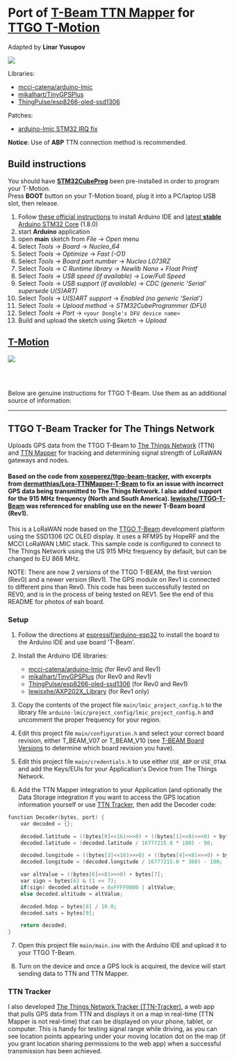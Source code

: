 # Port of [T-Beam TTN Mapper](https://github.com/kizniche/ttgo-tbeam-ttn-tracker) for [TTGO T-Motion](https://github.com/lyusupov/ttgo-tmotion-ttn-tracker/wiki/Bill-of-materials)

Adapted by **Linar Yusupov**

![](https://github.com/lyusupov/ttgo-tmotion-ttn-tracker/raw/master/img/t-motion-42.jpg)

Libraries:

   * [mcci-catena/arduino-lmic](https://github.com/mcci-catena/arduino-lmic)
   * [mikalhart/TinyGPSPlus](https://github.com/mikalhart/TinyGPSPlus)
   * [ThingPulse/esp8266-oled-ssd1306](https://github.com/ThingPulse/esp8266-oled-ssd1306)

Patches:

   * [arduino-lmic STM32 IRQ fix](https://github.com/lyusupov/ttgo-tmotion-ttn-tracker/blob/master/patch/arduino-lmic-stm32-patch.txt)

**Notice**: Use of **ABP** TTN connection method is recommended.

## Build instructions

You should have [**STM32CubeProg**](https://www.st.com/en/development-tools/stm32cubeprog.html) been pre-installed in order to program your T-Motion.<br>
Press **BOOT** button on your T-Motion board, plug it into a PC/laptop USB slot, then release.<br>

1. Follow [these official instructions](https://github.com/stm32duino/wiki/wiki/Getting-Started)
  to install Arduino IDE and [latest **stable** Arduino STM32 Core](https://github.com/stm32duino/Arduino_Core_STM32/releases/tag/1.8.0) (1.8.0)
2. start **Arduino** application
3. open **main** sketch from _File_ -> _Open_ menu
4. Select _Tools_ -> _Board_ ->  _Nucleo_64_<br>
5. Select _Tools_ -> _Optimize_ ->  _Fast_ _(-O1)_
6. Select _Tools_ -> _Board_ _part_ _number_ ->  _Nucleo_ _L073RZ_<br>
7. Select _Tools_ -> _C_ _Runtime_ _library_ ->  _Newlib_ _Nano_ _+_ _Float_ _Printf_
8. Select _Tools_ -> _USB_ _speed_ _(if available)_ ->  _Low/Full_ _Speed_
9. Select _Tools_ -> _USB_ _support_ _(if available)_ ->  _CDC_ _(generic_ _'Serial'_ _supersede_ _U(S)ART)_
10. Select _Tools_ -> _U(S)ART_ _support_ ->  _Enabled_ _(no_ _generic_ _'Serial')_
11. Select _Tools_ -> _Upload_ _method_ ->  _STM32CubeProgrammer_ _(DFU)_
12. Select _Tools_ -> _Port_ ->  ``<your Dongle's DFU device name>``
13. Build and upload the sketch using _Sketch_ -> _Upload_

## [T-Motion](https://github.com/lyusupov/ttgo-tmotion-ttn-tracker/wiki/Bill-of-materials)

![](https://github.com/Xinyuan-LilyGO/LilyGO-T-Motion/raw/master/Image/1.jpg)

<br>
<br>

Below are genuine instructions for TTGO T-Beam. Use them as an additional source of information:

------------------

## TTGO T-Beam Tracker for The Things Network

Uploads GPS data from the TTGO T-Beam to [The Things Network](https://www.thethingsnetwork.org) (TTN) and [TTN Mapper](https://ttnmapper.org) for tracking and determining signal strength of LoRaWAN gateways and nodes.

#### Based on the code from [xoseperez/ttgo-beam-tracker](https://github.com/xoseperez/ttgo-beam-tracker), with excerpts from [dermatthias/Lora-TTNMapper-T-Beam](https://github.com/dermatthias/Lora-TTNMapper-T-Beam) to fix an issue with incorrect GPS data being transmitted to The Things Network. I also added support for the 915 MHz frequency (North and South America). [lewisxhe/TTGO-T-Beam](https://github.com/lewisxhe/TTGO-T-Beam) was referenced for enabling use on the newer T-Beam board (Rev1).

This is a LoRaWAN node based on the [TTGO T-Beam](https://github.com/LilyGO/TTGO-T-Beam) development platform using the SSD1306 I2C OLED display.
It uses a RFM95 by HopeRF and the MCCI LoRaWAN LMIC stack. This sample code is configured to connect to The Things Network using the US 915 MHz frequency by default, but can be changed to EU 868 MHz.

NOTE: There are now 2 versions of the TTGO T-BEAM, the first version (Rev0) and a newer version (Rev1). The GPS module on Rev1 is connected to different pins than Rev0. This code has been successfully tested on REV0, and is in the process of being tested on REV1. See the end of this README for photos of eah board.

### Setup

1. Follow the directions at [espressif/arduino-esp32](https://github.com/espressif/arduino-esp32) to install the board to the Arduino IDE and use board 'T-Beam'.

2. Install the Arduino IDE libraries:

   * [mcci-catena/arduino-lmic](https://github.com/mcci-catena/arduino-lmic) (for Rev0 and Rev1)
   * [mikalhart/TinyGPSPlus](https://github.com/mikalhart/TinyGPSPlus) (for Rev0 and Rev1)
   * [ThingPulse/esp8266-oled-ssd1306](https://github.com/ThingPulse/esp8266-oled-ssd1306) (for Rev0 and Rev1)
   * [lewisxhe/AXP202X_Library](https://github.com/lewisxhe/AXP202X_Library) (for Rev1 only)

3. Copy the contents of the project file ```main/lmic_project_config.h``` to the library file ```arduino-lmic/project_config/lmic_project_config.h``` and uncomment the proper frequency for your region.

4. Edit this project file ```main/configuration.h``` and select your correct board revision, either T_BEAM_V07 or T_BEAM_V10 (see [T-BEAM Board Versions](#t-beam-board-versions) to determine which board revision you have).

5. Edit this project file ```main/credentials.h``` to use either ```USE_ABP``` or ```USE_OTAA``` and add the Keys/EUIs for your Application's Device from The Things Network.

6. Add the TTN Mapper integration to your Application (and optionally the Data Storage integration if you want to access the GPS location information yourself or use [TTN Tracker](#ttn-tracker), then add the Decoder code:

```C
function Decoder(bytes, port) {
    var decoded = {};

    decoded.latitude = ((bytes[0]<<16)>>>0) + ((bytes[1]<<8)>>>0) + bytes[2];
    decoded.latitude = (decoded.latitude / 16777215.0 * 180) - 90;

    decoded.longitude = ((bytes[3]<<16)>>>0) + ((bytes[4]<<8)>>>0) + bytes[5];
    decoded.longitude = (decoded.longitude / 16777215.0 * 360) - 180;

    var altValue = ((bytes[6]<<8)>>>0) + bytes[7];
    var sign = bytes[6] & (1 << 7);
    if(sign) decoded.altitude = 0xFFFF0000 | altValue;
    else decoded.altitude = altValue;

    decoded.hdop = bytes[8] / 10.0;
    decoded.sats = bytes[9];

    return decoded;
}
```

7. Open this project file ```main/main.ino``` with the Arduino IDE and upload it to your TTGO T-Beam.

8. Turn on the device and once a GPS lock is acquired, the device will start sending data to TTN and TTN Mapper.


### TTN Tracker

I also developed [The Things Network Tracker (TTN-Tracker)](https://github.com/kizniche/ttn-tracker), a web app that pulls GPS data from TTN and displays it on a map in real-time (TTN Mapper is not real-time) that can be displayed on your phone, tablet, or computer. This is handy for testing signal range while driving, as you can see location points appearing under your moving location dot on the map (if you grant location sharing permissions to the web app) when a successful transmission has been achieved.

